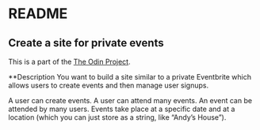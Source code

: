 # README

## Create a site for private events

This is a part of the [The Odin Project](http://www.theodinproject.com).

**Description
You want to build a site similar to a private Eventbrite which allows users to 
create events and then manage user signups.

A user can create events. A user can attend many events. An event can be attended 
by many users. Events take place at a specific date and at a location (which you 
can just store as a string, like “Andy’s House”).